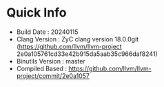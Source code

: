 # Quick Info
* Build Date : 20240115
* Clang Version : ZyC clang version 18.0.0git (https://github.com/llvm/llvm-project 2e0a105761cd33e42b915da5aab35c966daf8241)
* Binutils Version : master
* Compiled Based : https://github.com/llvm/llvm-project/commit/2e0a1057

